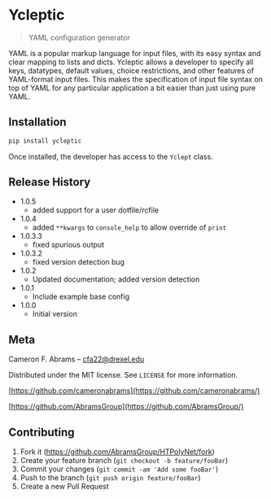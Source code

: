 # Ycleptic
> YAML configuration generator

YAML is a popular markup language for input files, with its easy syntax and clear
mapping to lists and dicts.  Ycleptic allows a developer to specify all keys, datatypes,
default values, choice restrictions, and other features of YAML-format input 
files. This makes the specification of input file syntax on top of YAML for any 
particular application a bit easier than just using pure YAML.

## Installation

```bash
pip install ycleptic
```

Once installed, the developer has access to the ``Yclept`` class.

## Release History
* 1.0.5
    * added support for a user dotfile/rcfile
* 1.0.4
    * added `**kwargs` to `console_help` to allow override of `print`
* 1.0.3.3
    * fixed spurious output
* 1.0.3.2
    * fixed version detection bug
* 1.0.2
    * Updated documentation; added version detection
* 1.0.1
    * Include example base config
* 1.0.0
    * Initial version

## Meta

Cameron F. Abrams – cfa22@drexel.edu

Distributed under the MIT license. See ``LICENSE`` for more information.

[https://github.com/cameronabrams](https://github.com/cameronabrams/)

[https://github.com/AbramsGroup](https://github.com/AbramsGroup/)

## Contributing

1. Fork it (<https://github.com/AbramsGroup/HTPolyNet/fork>)
2. Create your feature branch (`git checkout -b feature/fooBar`)
3. Commit your changes (`git commit -am 'Add some fooBar'`)
4. Push to the branch (`git push origin feature/fooBar`)
5. Create a new Pull Request

